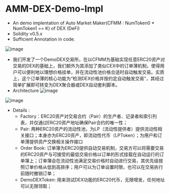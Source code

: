 # AMM-DEX-Demo-Impl
- An demo implentation of Auto Market Maker(CFMM : NumToken0 * NumToken1 == K) of DEX (DeFi)
- Solidity v0.5.x
- Sufficient Annotation in code.

![image](https://user-images.githubusercontent.com/44779211/147308309-a5ddafa9-e482-4d4a-ba2e-74a3f46ea142.png)

- 我们开发了一个DemoDEX交易所，在以CFMM为基础实现任意ERC20资产对交易的DEX的基础上，我们额外为其添加了类似CEX中的订单薄机制，使得用户可以便利地以理想价格挂单，并在流动性池价格合适时自动触发交易。实质上，这个订单薄的核心功能为“检测DEX价格并按约定自动触发交易”，其经过简单扩展即可转变为DEX聚合器或DEX自动套利脚本。
- Architecture
![image](https://user-images.githubusercontent.com/44779211/147308325-b22e4912-b760-4d7a-94b1-a4efc0e1f7e5.png)

![image](https://user-images.githubusercontent.com/44779211/147308335-c15252a9-6965-41ac-bde7-5dbeda1d4cb2.png)

- Details :
  - Factory：ERC20资产对交易合约（Pair）的生产者、记录者和索引列表，并仅通过ERC20资产地址确保Pair合约的唯一性；
  - Pair: 两种ERC20资产的流动性池，为LP（流动性提供者）提供流动性相关接口；本身亦为ERC20资产，即流动性代币（LPToken）；为用户和订单薄提供资产交换相关操作接口
  - Order Book: 订单簿为ERC20提供自动交易机制，交易方可以将需要交易的ERC20资产与可接受的最低交易价格以订单的形式挂载在自动运行的订单簿上；订单簿会在流动性池满足交易价格时自动进行交易，其优先级按照订单价格从低到高排序；用户可以为订单设置时限，也可以在交易执行前随时撤销订单；
  - DemoDEXToken: 用来测试DEX功能的ERC20代币，无限增发，任何地址可以无限领取；
